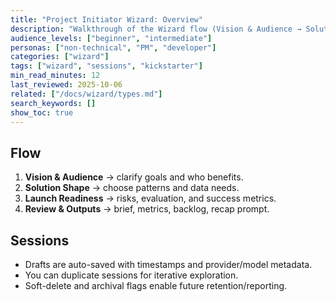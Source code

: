 ```yaml
---
title: "Project Initiator Wizard: Overview"
description: "Walkthrough of the Wizard flow (Vision & Audience → Solution Shape → Launch Readiness → Review & Outputs) and how it stores sessions."
audience_levels: ["beginner", "intermediate"]
personas: ["non-technical", "PM", "developer"]
categories: ["wizard"]
tags: ["wizard", "sessions", "kickstarter"]
min_read_minutes: 12
last_reviewed: 2025-10-06
related: ["/docs/wizard/types.md"]
search_keywords: []
show_toc: true
---
```


## Flow
1. **Vision & Audience** → clarify goals and who benefits.
2. **Solution Shape** → choose patterns and data needs.
3. **Launch Readiness** → risks, evaluation, and success metrics.
4. **Review & Outputs** → brief, metrics, backlog, recap prompt.

## Sessions
- Drafts are auto-saved with timestamps and provider/model metadata.
- You can duplicate sessions for iterative exploration.
- Soft-delete and archival flags enable future retention/reporting.
